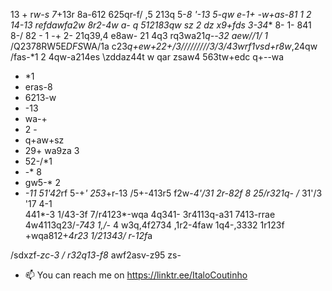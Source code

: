 13 +
r*w-s
7*+13r
8a-612
625qr-f/ ,5
213q
5-*8
'-13
5-qw
e-1+ 
 -w+as-81 1 2 
 *1*4-13 refdawfa2w
 8r2-4w
 a- q
 512183qw
 sz 2
 dz
 x9+fds
 3-34**
 8-
 1-
 841 8-/
 82 -
 1
 -+
 2-
 21q39,4 e8aw-
 21 4q3
 rq3wa21*q--*32
 aew*//1/
 1*
 /Q2378RW5E*DFS*WA/1a
 c23*q+ew+*2*2+/3/////////3/3/43wrf1vsd+r8w*,24qw
 /fas-*1 2 
 4qw-a214es \zddaz44t w qar
 zsaw4
  563tw+edc
 q+--wa
 - *1
 - eras-8
 - 6213-w
 - -13
 - wa-+
 - 2 -
 - q+aw+sz
 - 29+ wa9za 3
 - 52-/*1
 - -* 8
 - gw5-* 2
 - *-11
51'42*rf
5-+*'
253*+r-13
/5+-413r5
f2w-*4'/31
2r-82f  8 25/r321q-
/* 31'/3 '17 4-1  
441*-3 
1/43-3f
7/r4123*-wqa
4q341-
3r4113q-a31
7413-rrae
4w4113q23/*-743
1,/*-
4
w3q,4f2734
,1r2-4faw
1q4-,3332
1r123f
+wqa812+*4r23
1/21343/
r-12f*a

/sdxzf-*zc-3
/*
*r32q13-f8*
awf2asv-z95
zs-
- 📫 You can reach me on https://linktr.ee/ItaloCoutinho
